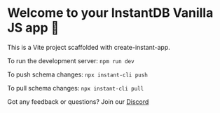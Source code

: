 # Welcome to your InstantDB Vanilla JS app 👋

This is a Vite project scaffolded with create-instant-app.

To run the development server:
`npm run dev`

To push schema changes:
`npx instant-cli push`

To pull schema changes:
`npx instant-cli pull`


Got any feedback or questions? Join our [Discord](https://discord.gg/hgVf9R6SBm)

